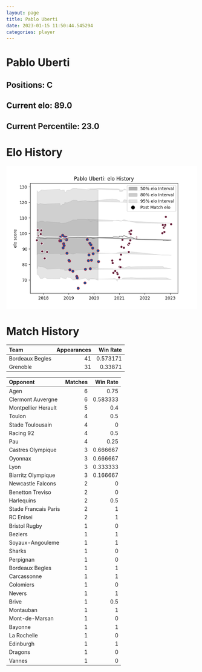 ```yaml
---  
layout: page  
title: Pablo Uberti  
date: 2023-01-15 11:50:44.545294  
categories: player  
---
```

# Pablo Uberti

## Positions: C

## Current elo: 89.0

## Current Percentile: 23.0

# Elo History


![elo history](history_PabloUberti.png)
# Match History


| Team            |   Appearances |   Win Rate |
|:----------------|--------------:|-----------:|
| Bordeaux Begles |            41 |   0.573171 |
| Grenoble        |            31 |   0.33871  |

| Opponent             |   Matches |   Win Rate |
|:---------------------|----------:|-----------:|
| Agen                 |         6 |   0.75     |
| Clermont Auvergne    |         6 |   0.583333 |
| Montpellier Herault  |         5 |   0.4      |
| Toulon               |         4 |   0.5      |
| Stade Toulousain     |         4 |   0        |
| Racing 92            |         4 |   0.5      |
| Pau                  |         4 |   0.25     |
| Castres Olympique    |         3 |   0.666667 |
| Oyonnax              |         3 |   0.666667 |
| Lyon                 |         3 |   0.333333 |
| Biarritz Olympique   |         3 |   0.166667 |
| Newcastle Falcons    |         2 |   0        |
| Benetton Treviso     |         2 |   0        |
| Harlequins           |         2 |   0.5      |
| Stade Francais Paris |         2 |   1        |
| RC Enisei            |         2 |   1        |
| Bristol Rugby        |         1 |   0        |
| Beziers              |         1 |   1        |
| Soyaux-Angouleme     |         1 |   1        |
| Sharks               |         1 |   0        |
| Perpignan            |         1 |   0        |
| Bordeaux Begles      |         1 |   1        |
| Carcassonne          |         1 |   1        |
| Colomiers            |         1 |   0        |
| Nevers               |         1 |   1        |
| Brive                |         1 |   0.5      |
| Montauban            |         1 |   1        |
| Mont-de-Marsan       |         1 |   0        |
| Bayonne              |         1 |   1        |
| La Rochelle          |         1 |   0        |
| Edinburgh            |         1 |   1        |
| Dragons              |         1 |   0        |
| Vannes               |         1 |   0        |